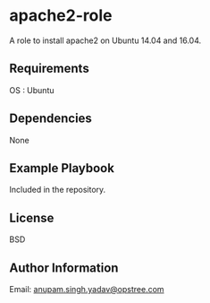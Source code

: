 apache2-role
============

A role to install apache2 on Ubuntu 14.04 and 16.04.

Requirements
------------

OS : Ubuntu

Dependencies
------------

None

Example Playbook
----------------

Included in the repository.

License
-------

BSD

Author Information
------------------

Email: anupam.singh.yadav@opstree.com
